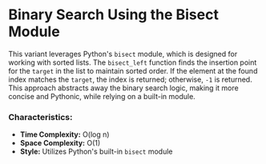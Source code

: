 # Binary Search Using the Bisect Module

This variant leverages Python's `bisect` module, which is designed for working with sorted lists. The `bisect_left` function finds the insertion point for the `target` in the list to maintain sorted order. If the element at the found index matches the `target`, the index is returned; otherwise, `-1` is returned. This approach abstracts away the binary search logic, making it more concise and Pythonic, while relying on a built-in module.

### Characteristics:
- **Time Complexity:** O(log n)
- **Space Complexity:** O(1)
- **Style:** Utilizes Python's built-in `bisect` module
